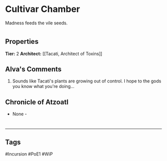 # Cultivar Chamber
Madness feeds the vile seeds.

#
## Properties
**Tier:** 2
**Architect:** [[Tacati, Architect of Toxins]]
## Alva's Comments
1. Sounds like Tacati's plants are growing out of control. I hope to the gods you know what you're doing...
## Chronicle of Atzoatl
- None -

#
---
## Tags
#Incursion
#PoE1
#WiP
